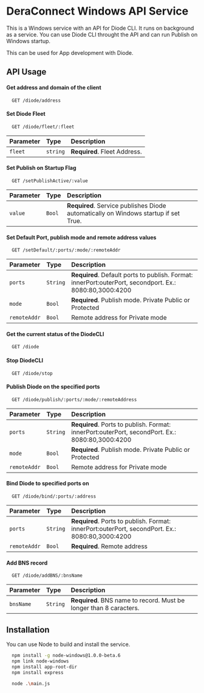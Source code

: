
# DeraConnect Windows API Service

This is a Windows service with an API for Diode CLI. It runs on background as a service. You can use Diode CLI throught the API and can run Publish on Windows startup. 

This can be used for App development with Diode. 



## API Usage

#### Get address and domain of the client

```http
  GET /diode/address
```

#### Set Diode Fleet

```http
  GET /diode/fleet/:fleet
```

| Parameter | Type     | Description                |
| :-------- | :------- | :------------------------- |
| `fleet` | `string` | **Required**. Fleet Address. |

#### Set Publish on Startup Flag

```http
  GET /setPublishActive/:value
```

| Parameter | Type     | Description                |
| :-------- | :------- | :------------------------- |
| `value` | `Bool` | **Required**. Service publishes Diode automatically on Windows startup if set True. |

#### Set Default Port, publish mode and remote address values

```http
  GET /setDefault/:ports/:mode/:remoteAddr
```
| Parameter | Type     | Description                |
| :-------- | :------- | :------------------------- |
| `ports` | `String` | **Required**. Default ports to publish. Format: innerPort:outerPort, secondport. Ex.: 8080:80,3000:4200 |
| `mode` | `Bool` | **Required**. Publish mode. Private Public or Protected |
| `remoteAddr` | `Bool` | Remote address for Private mode |

#### Get the current status of the DiodeCLI

```http
  GET /diode
```

#### Stop DiodeCLI
```http
  GET /diode/stop
```

#### Publish Diode on the specified ports
```http
  GET /diode/publish/:ports/:mode/:remoteAddress
```
| Parameter | Type     | Description                |
| :-------- | :------- | :------------------------- |
| `ports` | `String` | **Required**. Ports to publish. Format: innerPort:outerPort, secondPort. Ex.: 8080:80,3000:4200 |
| `mode` | `Bool` | **Required**. Publish mode. Private Public or Protected |
| `remoteAddr` | `Bool` | Remote address for Private mode |

#### Bind Diode to specified ports on 
```http
  GET /diode/bind/:ports/:address
```
| Parameter | Type     | Description                |
| :-------- | :------- | :------------------------- |
| `ports` | `String` | **Required**. Ports to publish. Format: innerPort:outerPort, secondPort. Ex.: 8080:80,3000:4200 |
| `remoteAddr` | `Bool` |  **Required**. Remote address|

#### Add BNS record
```http
  GET /diode/addBNS/:bnsName
```
| Parameter | Type     | Description                |
| :-------- | :------- | :------------------------- |
| `bnsName` | `String` | **Required**. BNS name to record. Must be longer than 8 caracters. |

## Installation

You can use Node to build and install the service. 

```bash 
  npm install -g node-windows@1.0.0-beta.6 
  npm link node-windows
  npm install app-root-dir
  npm install express
  
  node .\main.js
```
    